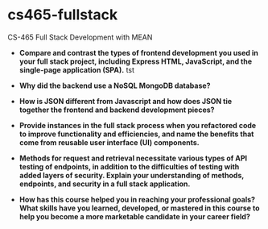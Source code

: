 # cs465-fullstack
CS-465 Full Stack Development with MEAN

-  **Compare and contrast the types of frontend development you used in your full stack project, including Express HTML, JavaScript, and the single-page application (SPA).**
      tst


-  **Why did the backend use a NoSQL MongoDB database?**
-  **How is JSON different from Javascript and how does JSON tie together the frontend and backend development pieces?**
-  **Provide instances in the full stack process when you refactored code to improve functionality and efficiencies, and name the benefits that come from reusable user interface (UI) components.**
-  **Methods for request and retrieval necessitate various types of API testing of endpoints, in addition to the difficulties of testing with added layers of security. Explain your understanding of methods, endpoints, and security in a full     stack application.**
-  **How has this course helped you in reaching your professional goals? What skills have you learned, developed, or mastered in this course to help you become a more marketable candidate in your career field?**
